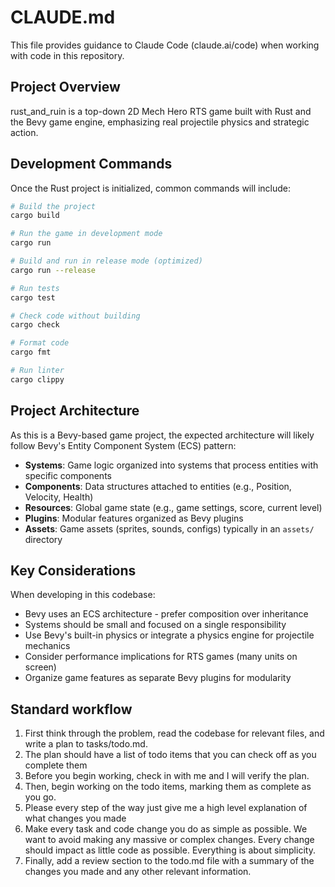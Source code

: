 # CLAUDE.md

This file provides guidance to Claude Code (claude.ai/code) when working with code in this repository.

## Project Overview

rust_and_ruin is a top-down 2D Mech Hero RTS game built with Rust and the Bevy game engine, emphasizing real projectile physics and strategic action.

## Development Commands

Once the Rust project is initialized, common commands will include:

```bash
# Build the project
cargo build

# Run the game in development mode
cargo run

# Build and run in release mode (optimized)
cargo run --release

# Run tests
cargo test

# Check code without building
cargo check

# Format code
cargo fmt

# Run linter
cargo clippy
```

## Project Architecture

As this is a Bevy-based game project, the expected architecture will likely follow Bevy's Entity Component System (ECS) pattern:

- **Systems**: Game logic organized into systems that process entities with specific components
- **Components**: Data structures attached to entities (e.g., Position, Velocity, Health)
- **Resources**: Global game state (e.g., game settings, score, current level)
- **Plugins**: Modular features organized as Bevy plugins
- **Assets**: Game assets (sprites, sounds, configs) typically in an `assets/` directory

## Key Considerations

When developing in this codebase:
- Bevy uses an ECS architecture - prefer composition over inheritance
- Systems should be small and focused on a single responsibility
- Use Bevy's built-in physics or integrate a physics engine for projectile mechanics
- Consider performance implications for RTS games (many units on screen)
- Organize game features as separate Bevy plugins for modularity

## Standard workflow

1. First think through the problem, read the codebase for relevant files, and write a plan to tasks/todo.md.
2. The plan should have a list of todo items that you can check off as you complete them
3. Before you begin working, check in with me and I will verify the plan.
4. Then, begin working on the todo items, marking them as complete as you go.
5. Please every step of the way just give me a high level explanation of what changes you made
6. Make every task and code change you do as simple as possible. We want to avoid making any massive or complex changes. Every change should impact as little code as possible. Everything is about simplicity.
7. Finally, add a review section to the todo.md file with a summary of the changes you made and any other relevant information.